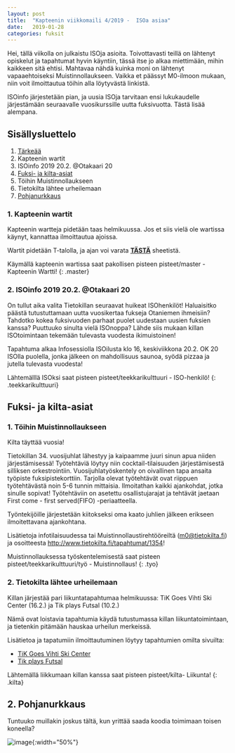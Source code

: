 ```yaml
---
layout: post
title:  "Kapteenin viikkomaili 4/2019 -  ISOa asiaa"
date:   2019-01-28
categories: fuksit
---
```


Hei, tällä viikolla on julkaistu ISOja asioita. Toivottavasti teillä on lähtenyt opiskelut ja tapahtumat hyvin käyntiin, tässä itse jo alkaa miettimään, mihin kaikkeen sitä ehtisi. Mahtavaa nähdä kuinka moni on lähtenyt vapaaehtoiseksi Muistinnollaukseen. Vaikka et päässyt M0-ilmoon mukaan, niin voit ilmoittautua töihin alla löytyvästä linkistä.

ISOinfo järjestetään pian, ja uusia ISOja tarvitaan ensi lukukaudelle järjestämään seuraavalle vuosikurssille uutta fuksivuotta. Tästä lisää alempana.


## Sisällysluettelo
1. [Tärkeää](#tärkeää)
  1. Kapteenin wartit
  2. ISOinfo 2019 20.2. @Otakaari 20
2. [Fuksi- ja kilta-asiat](#fuksi--ja-kilta-asiat)
  1. Töihin Muistinnollaukseen
  2. Tietokilta lähtee urheilemaan
3. [Pohjanurkkaus](#pohjanurkkaus)


### 1. Kapteenin wartit

Kapteenin wartteja pidetään taas helmikuussa. Jos et siis vielä ole wartissa käynyt, kannattaa ilmoittautua ajoissa.

Wartit pidetään T-talolla, ja ajan voi varata <b>[TÄSTÄ](https://docs.google.com/spreadsheets/d/1ap_SmvJQtSOqYn1-z0hCp-hl61Etyi6o7hL3U0MnYe4/edit?usp=sharing)</b> sheetistä.


Käymällä kapteenin wartissa saat pakollisen pisteen pisteet/master - Kapteenin Wartti!
{: .master}

### 2. ISOinfo 2019 20.2. @Otakaari 20

On tullut aika valita Tietokillan seuraavat huikeat ISOhenkilöt!
Haluaisitko päästä tutustuttamaan uutta vuosikertaa fukseja Otaniemen ihmeisiin?
Tahdotko kokea fuksivuoden parhaat puolet uudestaan uusien fuksien kanssa?
Puuttuuko sinulta vielä ISOnoppa?
Lähde siis mukaan killan ISOtoimintaan tekemään tulevasta vuodesta ikimuistoinen!

Tapahtuma alkaa Infosessiolla ISOilusta klo 16, keskiviikkona 20.2.
OK 20 ISOlla puolella, jonka jälkeen on mahdollisuus saunoa,
syödä pizzaa ja jutella tulevasta vuodesta!

Lähtemälllä ISOksi saat pisteen pisteet/teekkarikulttuuri - ISO-henkilö!
{: .teekkarikulttuuri}

## Fuksi- ja kilta-asiat

### 1. Töihin Muistinnollaukseen

Kilta täyttää vuosia!

Tietokillan 34. vuosijuhlat lähestyy ja kaipaamme juuri sinun apua niiden järjestämisessä! Työtehtäviä löytyy niin cocktail-tilaisuuden järjestämisestä silliksen orkestrointiin. Vuosijuhlatyöskentely on oivallinen tapa ansaita työpiste fuksipistekorttiin. Tarjolla olevat työtehtävät ovat riippuen työtehtävästä noin 5-6 tunnin mittaisia. Ilmoitathan kaikki ajankohdat, jotka sinulle sopivat! Työtehtäviin on asetettu osallistujarajat ja tehtävät jaetaan First come - first served(FIFO) -periaatteella.

Työntekijöille järjestetään kiitokseksi oma kaato juhlien jälkeen erikseen ilmoitettavana ajankohtana.


Lisätietoja infotilaisuudessa tai Muistinnollaustirehtööreiltä (m0@tietokilta.fi) ja osoitteesta <http://www.tietokilta.fi/tapahtumat/1354>!

Muistinnollauksessa työskentelemisestä saat pisteen pisteet/teekkarikulttuuri/työ - Muistinnollaus!
{: .tyo}

### 2. Tietokilta lähtee urheilemaan

Killan järjestää pari liikuntatapahtumaa helmikuussa: TiK Goes Vihti Ski Center (16.2.) ja Tik plays Futsal (10.2.)

Nämä ovat loistavia tapahtumia käydä tutustumassa killan liikuntatoimintaan, ja tietenkin pitämään hauskaa urheilun merkeissä.

Lisätietoa ja tapatumiin ilmoittautuminen löytyy tapahtumien omilta sivuilta:
* [TiK Goes Vihti Ski Center](http://www.tietokilta.fi/tapahtumat/ilmot/TiKVihtiSki19)
* [Tik plays Futsal](http://www.tietokilta.fi/tapahtumat/ilmot/tikfutsal19)

Lähtemällä liikkumaan killan kanssa saat pisteen pisteet/kilta- Liikunta!
{: .kilta}

## 2. Pohjanurkkaus
Tuntuuko muillakin joskus tältä, kun yrittää saada koodia toimimaan toisen koneella?


![image](/kapteeninviikkomaili/assets/201904/meme.jpg){:width="50%"}

